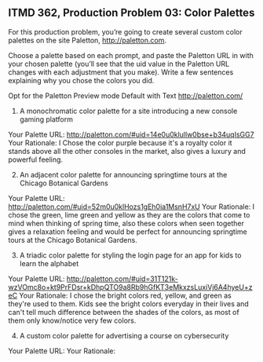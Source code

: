 ## ITMD 362, Production Problem 03: Color Palettes

For this production problem, you’re going to create several custom color palettes on the site
Paletton, http://paletton.com.

Choose a palette based on each prompt, and paste the Paletton URL in with your chosen palette
(you’ll see that the uid value in the Paletton URL changes with each adjustment that you make).
Write a few sentences explaining why you chose the colors you did.

Opt for the Paletton Preview mode Default with Text http://paletton.com/

1. A monochromatic color palette for a site introducing a new console gaming platform

Your Palette URL: http://paletton.com/#uid=14e0u0klullw0bse+b34uqIsGG7
Your Rationale: I Chose the color purple because it's a royalty color it stands above all the other consoles in the market, also gives a luxury and powerful feeling.

2. An adjacent color palette for announcing springtime tours at the Chicago Botanical Gardens

Your Palette URL: http://paletton.com/#uid=52m0u0klHozs1gEh0ia1MsnH7xU
Your Rationale: I chose the green, lime green and yellow as they are the colors that come to mind when thinking of spring time, also these colors when seen together gives a relaxation feeling and would be perfect for announcing springtime tours at the Chicago Botanical Gardens.

3. A triadic color palette for styling the login page for an app for kids to learn the alphabet

Your Palette URL: http://paletton.com/#uid=31T121k-wzVOmc8o+kt9PrFDsr+kDhpQTO9a8Rb9hGfKT3eMkxzsLuxiVj6A4hyeU+zeC
Your Rationale: I chose the bright colors red, yellow, and green as they're used to them. Kids see the bright colors everyday in their lives and can't tell much difference between the shades of the colors, as most of them only know/notice very few colors.

4. A custom color palette for advertising a course on cybersecurity

Your Palette URL:
Your Rationale:

